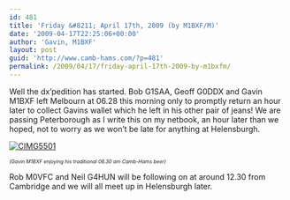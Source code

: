 ```yaml
---
id: 481
title: 'Friday &#8211; April 17th, 2009 (by M1BXF/M)'
date: '2009-04-17T22:25:06+00:00'
author: 'Gavin, M1BXF'
layout: post
guid: 'http://www.camb-hams.com/?p=481'
permalink: /2009/04/17/friday-april-17th-2009-by-m1bxfm/
---
```


Well the dx’pedition has started. Bob G1SAA, Geoff G0DDX and Gavin M1BXF left Melbourn at 06.28 this morning only to promptly return an hour later to collect Gavins wallet which he left in his other pair of jeans! We are passing Peterborough as I write this on my netbook, an hour later than we hoped, not to worry as we won’t be late for anything at Helensburgh.

[![CIMG5501](http://www.camb-hams.com/wp-content/uploads/cimg5501-thumb.jpg)](http://www.camb-hams.com/wp-content/uploads/cimg5501.jpg)

<span style="font-size: xx-small">*(Gavin M1BXF enjoying his traditional 06.30 am Camb-Hams beer)*</span>

Rob M0VFC and Neil G4HUN will be following on at around 12.30 from Cambridge and we will all meet up in Helensburgh later.